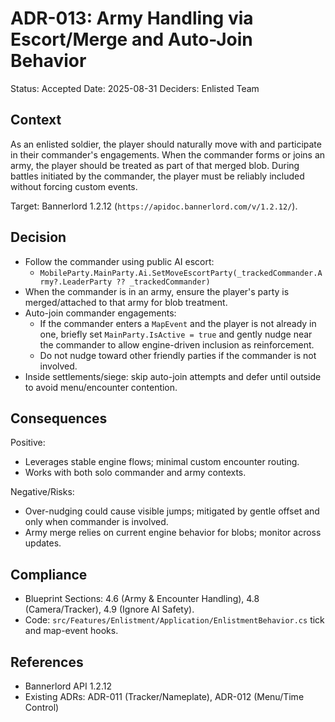 # ADR-013: Army Handling via Escort/Merge and Auto-Join Behavior

Status: Accepted
Date: 2025-08-31
Deciders: Enlisted Team

## Context

As an enlisted soldier, the player should naturally move with and participate in their commander's engagements. When the commander forms or joins an army, the player should be treated as part of that merged blob. During battles initiated by the commander, the player must be reliably included without forcing custom events.

Target: Bannerlord 1.2.12 (`https://apidoc.bannerlord.com/v/1.2.12/`).

## Decision

- Follow the commander using public AI escort:
  - `MobileParty.MainParty.Ai.SetMoveEscortParty(_trackedCommander.Army?.LeaderParty ?? _trackedCommander)`
- When the commander is in an army, ensure the player's party is merged/attached to that army for blob treatment.
- Auto-join commander engagements:
  - If the commander enters a `MapEvent` and the player is not already in one, briefly set `MainParty.IsActive = true` and gently nudge near the commander to allow engine-driven inclusion as reinforcement.
  - Do not nudge toward other friendly parties if the commander is not involved.
- Inside settlements/siege: skip auto-join attempts and defer until outside to avoid menu/encounter contention.

## Consequences

Positive:
- Leverages stable engine flows; minimal custom encounter routing.
- Works with both solo commander and army contexts.

Negative/Risks:
- Over-nudging could cause visible jumps; mitigated by gentle offset and only when commander is involved.
- Army merge relies on current engine behavior for blobs; monitor across updates.

## Compliance

- Blueprint Sections: 4.6 (Army & Encounter Handling), 4.8 (Camera/Tracker), 4.9 (Ignore AI Safety).
- Code: `src/Features/Enlistment/Application/EnlistmentBehavior.cs` tick and map-event hooks.

## References

- Bannerlord API 1.2.12
- Existing ADRs: ADR-011 (Tracker/Nameplate), ADR-012 (Menu/Time Control)


